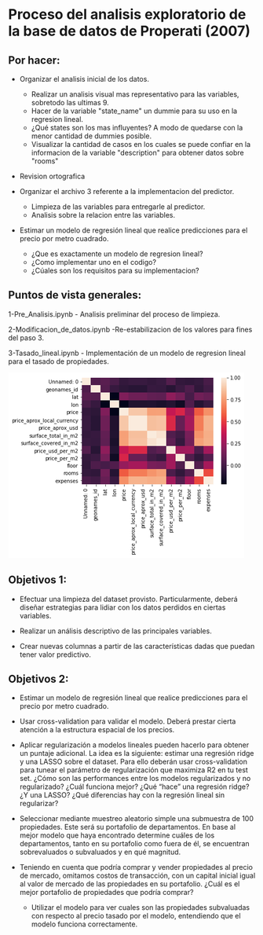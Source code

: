 # Proceso del analisis exploratorio de la base de datos de Properati (2007)

## **Por hacer:**

- Organizar el analisis inicial de los datos.
  - Realizar un analisis visual mas representativo para las variables, sobretodo las ultimas 9.
  - Hacer de la variable "state_name" un dummie para su uso en la regresion lineal.
   - ¿Qué states son los mas influyentes? A modo de quedarse con la menor cantidad de dummies posible.
  - Visualizar la cantidad de casos en los cuales se puede confiar en la informacion de la variable "description" para obtener datos sobre "rooms"
- Revision ortografica

- Organizar el archivo 3 referente a la implementacion del predictor.
  - Limpieza de las variables para entregarle al predictor.
  - Analisis sobre la relacion entre las variables.
  
- Estimar un modelo de regresión lineal que realice predicciones para el precio por metro cuadrado.
  - ¿Que es exactamente un modelo de regresion lineal?
  - ¿Como implementar uno en el codigo?
  - ¿Cúales son los requisitos para su implementacion?

## **Puntos de vista generales:**

1-Pre_Analisis.ipynb - Analisis preliminar del proceso de limpieza.

2-Modificacion_de_datos.ipynb -Re-estabilizacion de los valores para fines del paso 3.

3-Tasado_lineal.ipynb - Implementación de un modelo de regresion lineal para el tasado de propiedades.

![alt text](https://github.com/Villamaru/stunning-octo-waffle/blob/master/imagenes/heatmap.png "Heatmap")


## **Objetivos 1:**
 
- Efectuar una limpieza del dataset provisto. Particularmente, deberá diseñar estrategias para lidiar con los datos perdidos en ciertas variables. 

- Realizar un análisis descriptivo de las principales variables. 

- Crear nuevas columnas a partir de las características dadas que puedan tener valor predictivo. 
 


  

## **Objetivos 2:**

- Estimar un modelo de regresión lineal que realice predicciones para el precio por metro cuadrado.

- Usar cross-validation para validar el modelo. Deberá prestar cierta atención a la estructura espacial de los precios.

- Aplicar regularización a modelos lineales pueden hacerlo para obtener un puntaje adicional. La idea es la siguiente: estimar una regresión ridge y una LASSO sobre el dataset. Para ello deberán usar cross-validation para tunear el parámetro de regularización que maximiza R2 en tu test set. ¿Cómo son las performances entre los modelos regularizados y no regularizado? ¿Cuál funciona mejor? ¿Qué “hace” una regresión ridge? ¿Y una LASSO? ¿Qué diferencias hay con la regresión lineal sin regularizar?

- Seleccionar mediante muestreo aleatorio simple una submuestra de 100 propiedades. Este será su portafolio de departamentos. En base al mejor modelo que haya encontrado determine cuáles de los departamentos, tanto en su portafolio como fuera de él, se encuentran sobrevaluados o subvaluados y en qué magnitud.

- Teniendo en cuenta que podría comprar y vender propiedades al precio de mercado, omitamos costos de transacción, con un capital inicial igual al valor de mercado de las propiedades en su portafolio. ¿Cuál es el mejor portafolio de propiedades que podría comprar?
  - Utilizar el modelo para ver cuales son las propiedades subvaluadas con respecto al precio tasado por el modelo, entendiendo que el modelo funciona correctamente.

